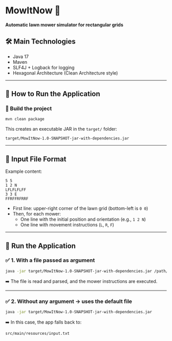 # MowItNow 🌱

**Automatic lawn mower simulator for rectangular grids**  

## 🛠️ Main Technologies

- Java 17
- Maven
- SLF4J + Logback for logging
- Hexagonal Architecture (Clean Architecture style)

---


## 🚀 How to Run the Application

### 🔧 Build the project

```bash
mvn clean package
```

This creates an executable JAR in the `target/` folder:

```
target/MowItNow-1.0-SNAPSHOT-jar-with-dependencies.jar
```

---

## 📄 Input File Format

Example content:

```
5 5
1 2 N
LFLFLFLFF
3 3 E
FFRFFRFRRF
```

- First line: upper-right corner of the lawn grid (bottom-left is `0 0`)
- Then, for each mower:
    - One line with the initial position and orientation (e.g., `1 2 N`)
    - One line with movement instructions (`L`, `R`, `F`)

---

## 🏁 Run the Application

### ✅ 1. With a **file passed as argument**

```bash
java -jar target/MowItNow-1.0-SNAPSHOT-jar-with-dependencies.jar /path/to/input.txt
```

➡️ The file is read and parsed, and the mower instructions are executed.

---

### ✅ 2. Without any argument → uses the **default file**

```bash
java -jar target/MowItNow-1.0-SNAPSHOT-jar-with-dependencies.jar
```

➡️ In this case, the app falls back to:
```
src/main/resources/input.txt
```
